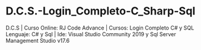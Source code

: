 # D.C.S.-Login_Completo-C_Sharp-Sql
D.C.S | Curso Online: RJ Code Advance | Cursos: Login Completo C# y SQL  Lenguaje: C# y Sql | Ide: Visual Studio Community 2019 y Sql Server Management Studio v17.6
